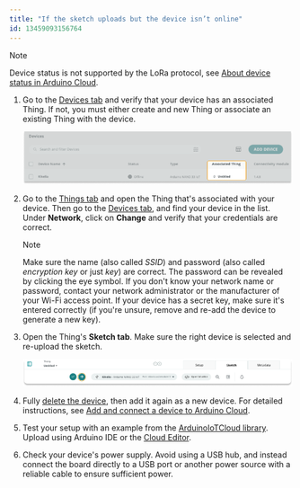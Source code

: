 ```yaml
---
title: "If the sketch uploads but the device isn’t online"
id: 13459093156764
---
```


> [!NOTE]
> Device status is not supported by the LoRa protocol, see [About device status in Arduino Cloud](https://support.arduino.cc/hc/en-us/articles/4407169649682-About-device-status-in-IoT-Cloud).

1. Go to the [Devices tab](https://app.arduino.cc/devices) and verify that your device has an associated Thing. If not, you must either create and new Thing or associate an existing Thing with the device.

   ![A linked Thing in the Devices tab.](img/arduino-cloud-device-thing-example-offline.png)

2. Go to the [Things tab](https://app.arduino.cc/things) and open the Thing that's associated with your device. Then go to the [Devices tab](https://app.arduino.cc/devices), and find your device in the list. Under **Network**, click on **Change** and verify that your credentials are correct.

   > [!NOTE]
   >  Make sure the name (also called _SSID_) and password (also called _encryption key_ or just _key_) are correct. The password can be revealed by clicking the eye symbol. If you don't know your network name or password, contact your network administrator or the manufacturer of your Wi-Fi access point. If your device has a secret key, make sure it's entered correctly (if you're unsure, remove and re-add the device to generate a new key).

3. Open the Thing's **Sketch tab**. Make sure the right device is selected and re-upload the sketch.

   ![Uploading a sketch in Arduino Cloud.](img/iot-sketch-upload.png)

4. Fully [delete the device](https://support.arduino.cc/hc/en-us/articles/360018324700), then add it again as a new device. For detailed instructions, see [Add and connect a device to Arduino Cloud](https://support.arduino.cc/hc/en-us/articles/360016495559).

5. Test your setup with an example from the [ArduinoIoTCloud library](https://www.arduino.cc/reference/en/libraries/arduinoiotcloud/). Upload using Arduino IDE or the [Cloud Editor](https://support.arduino.cc/hc/en-us/articles/13809101080732-Open-the-Cloud-Editor).

6. Check your device's power supply. Avoid using a USB hub, and instead connect the board directly to a USB port or another power source with a reliable cable to ensure sufficient power.
